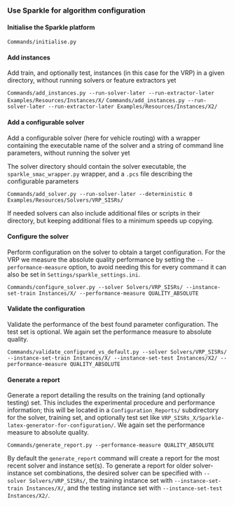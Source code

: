 ### Use Sparkle for algorithm configuration

#### Initialise the Sparkle platform

`Commands/initialise.py`

#### Add instances

Add train, and optionally test, instances (in this case for the VRP) in a given directory, without running solvers or feature extractors yet

`Commands/add_instances.py --run-solver-later --run-extractor-later Examples/Resources/Instances/X/`
`Commands/add_instances.py --run-solver-later --run-extractor-later Examples/Resources/Instances/X2/`

#### Add a configurable solver

Add a configurable solver (here for vehicle routing) with a wrapper containing the executable name of the solver and a string of command line parameters, without running the solver yet

The solver directory should contain the solver executable, the `sparkle_smac_wrapper.py` wrapper, and a `.pcs` file describing the configurable parameters

`Commands/add_solver.py --run-solver-later --deterministic 0 Examples/Resources/Solvers/VRP_SISRs/`

If needed solvers can also include additional files or scripts in their directory, but keeping additional files to a minimum speeds up copying.

#### Configure the solver

Perform configuration on the solver to obtain a target configuration. For the VRP we measure the absolute quality performance by setting the `--performance-measure` option, to avoid needing this for every command it can also be set in `Settings/sparkle_settings.ini`.

`Commands/configure_solver.py --solver Solvers/VRP_SISRs/ --instance-set-train Instances/X/ --performance-measure QUALITY_ABSOLUTE`

#### Validate the configuration

Validate the performance of the best found parameter configuration. The test set is optional. We again set the performance measure to absolute quality.

`Commands/validate_configured_vs_default.py --solver Solvers/VRP_SISRs/ --instance-set-train Instances/X/ --instance-set-test Instances/X2/ --performance-measure QUALITY_ABSOLUTE`

#### Generate a report

Generate a report detailing the results on the training (and optionally testing) set. This includes the experimental procedure and performance information; this will be located in a `Configuration_Reports/` subdirectory for the solver, training set, and optionally test set like `VRP_SISRs_X/Sparkle-latex-generator-for-configuration/`. We again set the performance measure to absolute quality.

`Commands/generate_report.py --performance-measure QUALITY_ABSOLUTE`

By default the `generate_report` command will create a report for the most recent solver and instance set(s). To generate a report for older solver-instance set combinations, the desired solver can be specified with `--solver Solvers/VRP_SISRs/`, the training instance set with `--instance-set-train Instances/X/`, and the testing instance set with `--instance-set-test Instances/X2/`.

